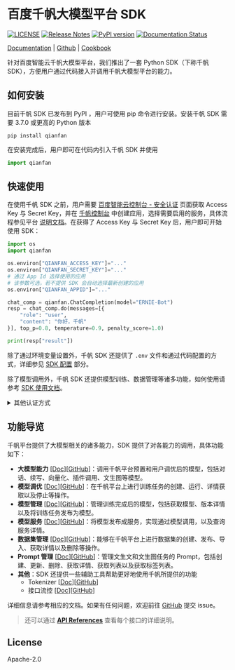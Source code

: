 # 百度千帆大模型平台 SDK

[![LICENSE](https://img.shields.io/github/license/baidubce/bce-qianfan-sdk.svg)](https://github.com/baidubce/bce-qianfan-sdk/blob/master/LICENSE)
[![Release Notes](https://img.shields.io/github/release/baidubce/bce-qianfan-sdk)](https://github.com/baidubce/bce-qianfan-sdk/releases)
[![PyPI version](https://badge.fury.io/py/qianfan.svg)](https://pypi.org/project/qianfan/)
[![Documentation Status](https://readthedocs.org/projects/qianfan/badge/?version=stable)](https://qianfan.readthedocs.io/en/stable/README.html)

[Documentation](https://qianfan.readthedocs.io/en/stable/README.html) | [Github](https://github.com/baidubce/bce-qianfan-sdk) | [Cookbook](https://github.com/baidubce/bce-qianfan-sdk/tree/main/cookbook) 

针对百度智能云千帆大模型平台，我们推出了一套 Python SDK（下称千帆 SDK），方便用户通过代码接入并调用千帆大模型平台的能力。

## 如何安装

目前千帆 SDK 已发布到 PyPI ，用户可使用 pip 命令进行安装。安装千帆 SDK 需要 3.7.0 或更高的 Python 版本

```
pip install qianfan
```

在安装完成后，用户即可在代码内引入千帆 SDK 并使用

```python
import qianfan
```

## 快速使用

在使用千帆 SDK 之前，用户需要 [百度智能云控制台 - 安全认证](https://console.bce.baidu.com/iam/#/iam/accesslist) 页面获取 Access Key 与 Secret Key，并在 [千帆控制台](https://console.bce.baidu.com/qianfan/ais/console/applicationConsole/application) 中创建应用，选择需要启用的服务，具体流程参见平台 [说明文档](https://cloud.baidu.com/doc/Reference/s/9jwvz2egb)。在获得了 Access Key 与 Secret Key 后，用户即可开始使用 SDK：

```python
import os
import qianfan

os.environ["QIANFAN_ACCESS_KEY"]="..."
os.environ["QIANFAN_SECRET_KEY"]="..."
# 通过 App Id 选择使用的应用
# 该参数可选，若不提供 SDK 会自动选择最新创建的应用
os.environ["QIANFAN_APPID"]="..."

chat_comp = qianfan.ChatCompletion(model="ERNIE-Bot")
resp = chat_comp.do(messages=[{
    "role": "user",
    "content": "你好，千帆"
}], top_p=0.8, temperature=0.9, penalty_score=1.0)

print(resp["result"])
```

除了通过环境变量设置外，千帆 SDK 还提供了 `.env` 文件和通过代码配置的方式，详细参见 [SDK 配置](https://qianfan.readthedocs.io/en/stable/docs/configurable.html) 部分。

除了模型调用外，千帆 SDK 还提供模型训练、数据管理等诸多功能，如何使用请参考 [SDK 使用文档](https://qianfan.readthedocs.io/en/stable/README.html)。

<details>
<summary> 其他认证方式 </summary>

> 这里是一些其他认证方式，请仅在无法获取 Access Key 与 Secret Key 时使用。这些认证方式已经过时，将在未来从 SDK 中移除。

API Key (**AK**) 和 Secret Key (**SK**）是用户在调用千帆模型相关功能时所需要的凭证。具体获取流程参见平台的[应用接入使用说明文档](https://cloud.baidu.com/doc/WENXINWORKSHOP/s/Slkkydake)，但该认证方式无法使用训练、发布模型等功能，若需使用请使用 Access Key 和 Secret Key 的方式进行认证。在获得并配置了 AK 以及 SK 后，用户即可开始使用 SDK：

```python
import os
import qianfan

os.environ["QIANFAN_AK"]="..."
os.environ["QIANFAN_SK"]="..."

chat_comp = qianfan.ChatCompletion(model="ERNIE-Bot")
resp = chat_comp.do(messages=[{
    "role": "user",
    "content": "你好，千帆"
}], top_p=0.8, temperature=0.9, penalty_score=1.0)

print(resp["result"])
```

适用范围：

| 功能 | API Key | Access Key |
|:---|:---:|:---:|
| Chat 对话 | ✅ | ✅ |
| Completion 续写 | ✅ | ✅ |
| Embedding 向量化 | ✅ | ✅ |
| Plugin 插件调用 | ✅ | ✅ |
| 文生图 | ✅ | ✅ |
| 大模型调优 | ❌ | ✅ |
| 大模型管理 | ❌ | ✅ |
| 大模型服务 | ❌ | ✅ |
| 数据集管理 | ❌ | ✅ |

</details>

## 功能导览

千帆平台提供了大模型相关的诸多能力，SDK 提供了对各能力的调用，具体功能如下：

- **大模型能力** [[Doc](https://qianfan.readthedocs.io/en/stable/docs/inference.html)][[GitHub](https://github.com/baidubce/bce-qianfan-sdk/blob/main/docs/inference.md)]：调用千帆平台预置和用户调优后的模型，包括对话、续写、向量化、插件调用、文生图等模型。
- **模型调优** [[Doc](https://qianfan.readthedocs.io/en/stable/docs/train.html)][[GitHub](https://github.com/baidubce/bce-qianfan-sdk/blob/main/docs/train.md)]：在千帆平台上进行训练任务的创建、运行、详情获取以及停止等操作。
- **模型管理** [[Doc](https://qianfan.readthedocs.io/en/stable/docs/model_management.html)][[GitHub](https://github.com/baidubce/bce-qianfan-sdk/blob/main/docs/model_management.md)]：管理训练完成后的模型，包括获取模型、版本详情以及将训练任务发布为模型。
- **模型服务** [[Doc](https://qianfan.readthedocs.io/en/stable/docs/service.html)][[GitHub](https://github.com/baidubce/bce-qianfan-sdk/blob/main/docs/service.md)]：将模型发布成服务，实现通过模型调用，以及查询服务详情。
- **数据集管理** [[Doc](https://qianfan.readthedocs.io/en/stable/docs/dataset.html)][[GitHub](https://github.com/baidubce/bce-qianfan-sdk/blob/main/docs/dataset.md)]：能够在千帆平台上进行数据集的创建、发布、导入、获取详情以及删除等操作。
- **Prompt 管理** [[Doc](https://qianfan.readthedocs.io/en/stable/docs/prompt.html)][[GitHub](https://github.com/baidubce/bce-qianfan-sdk/blob/main/docs/prompt.md)]：管理文生文和文生图任务的 Prompt，包括创建、更新、删除、获取详情、获取列表以及获取标签列表。
- **其他**：SDK 还提供一些辅助工具帮助更好地使用千帆所提供的功能
  - Tokenizer [[Doc](https://qianfan.readthedocs.io/en/stable/docs/utils.html)][[GitHub](https://github.com/baidubce/bce-qianfan-sdk/blob/main/docs/utils.md)]
  - 接口流控 [[Doc](https://qianfan.readthedocs.io/en/stable/docs/configurable.html)][[GitHub](https://github.com/baidubce/bce-qianfan-sdk/blob/main/docs/configurable.md)]

详细信息请参考相应的文档。如果有任何问题，欢迎前往 [GitHub](https://github.com/baidubce/bce-qianfan-sdk) 提交 issue。

> 还可以通过 [**API References**](https://qianfan.readthedocs.io/en/stable/qianfan.html) 查看每个接口的详细说明。

## License

Apache-2.0
